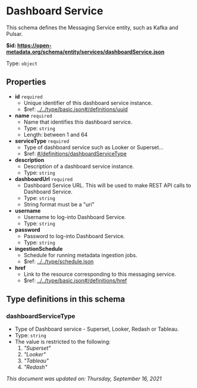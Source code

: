 # Dashboard Service

This schema defines the Messaging Service entity, such as Kafka and Pulsar.

**$id: https://open-metadata.org/schema/entity/services/dashboardService.json**

Type: `object`

## Properties
 - **id** `required`
   - Unique identifier of this dashboard service instance.
   - $ref: [../../type/basic.json#/definitions/uuid](../types/basic.md#uuid)
 - **name** `required`
   - Name that identifies this dashboard service.
   - Type: `string`
   - Length: between 1 and 64
 - **serviceType** `required`
   - Type of dashboard service such as Looker or Superset...
   - $ref: [#/definitions/dashboardServiceType](#dashboardservicetype)
 - **description**
   - Description of a dashboard service instance.
   - Type: `string`
 - **dashboardUrl** `required`
   - Dashboard Service URL. This will be used to make REST API calls to Dashboard Service.
   - Type: `string`
   - String format must be a "uri"
 - **username**
   - Username to log-into Dashboard Service.
   - Type: `string`
 - **password**
   - Password to log-into Dashboard Service.
   - Type: `string`
 - **ingestionSchedule**
   - Schedule for running metadata ingestion jobs.
   - $ref: [../../type/schedule.json](../types/schedule.md)
 - **href**
   - Link to the resource corresponding to this messaging service.
   - $ref: [../../type/basic.json#/definitions/href](../types/basic.md#href)


## Type definitions in this schema
### dashboardServiceType

 - Type of Dashboard service - Superset, Looker, Redash or Tableau.
 - Type: `string`
 - The value is restricted to the following: 
   1. _"Superset"_
   2. _"Looker"_
   3. _"Tableau"_
   4. _"Redash"_



_This document was updated on: Thursday, September 16, 2021_